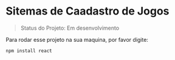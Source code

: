 <h1>Sitemas de Caadastro de Jogos</h1>

> Status do Projeto: Em desenvolvimento

Para rodar esse projeto na sua maquina, por favor digite:

```
npm install react
```
